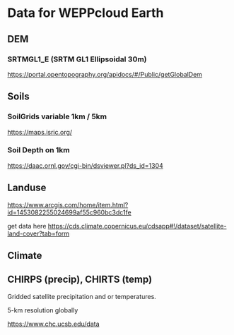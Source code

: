 # Data for WEPPcloud Earth

## DEM

### SRTMGL1_E (SRTM GL1 Ellipsoidal 30m)

https://portal.opentopography.org/apidocs/#/Public/getGlobalDem

## Soils

### SoilGrids variable 1km / 5km

https://maps.isric.org/

### Soil Depth on 1km

https://daac.ornl.gov/cgi-bin/dsviewer.pl?ds_id=1304



## Landuse

https://www.arcgis.com/home/item.html?id=1453082255024699af55c960bc3dc1fe


get data here
https://cds.climate.copernicus.eu/cdsapp#!/dataset/satellite-land-cover?tab=form

## Climate

##  CHIRPS (precip), CHIRTS (temp)

Gridded satellite precipitation and or temperatures. 

5-km resolution globally

https://www.chc.ucsb.edu/data
